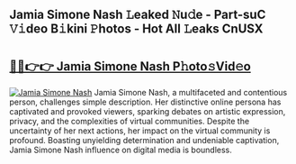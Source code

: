 ## Jamia Simone Nash 𝙻eaked 𝙽u𝚍e - Part-suC 𝚅𝚒deo B𝚒kini 𝙿hotos - Hot All 𝙻eaks CnUSX

# <h2><a href="http://ld3ha8r.urlbe.top/?page=Jamia+Simone+Nash">🔗🔗👉👉 Jamia Simone Nash P𝚑oto𝚜Vid𝚎o</a></h2>

[![Jamia Simone Nash](https://i.imgur.com/eBuTRDB.gif)](http://ld3ha8r.urlbe.top/?page=Jamia+Simone+Nash)
Jamia Simone Nash, a multifaceted and contentious person, challenges simple description. Her distinctive online persona has captivated and provoked viewers, sparking debates on artistic expression, privacy, and the complexities of virtual communities. Despite the uncertainty of her next actions, her impact on the virtual community is profound. Boasting unyielding determination and undeniable captivation, Jamia Simone Nash influence on digital media is boundless.

